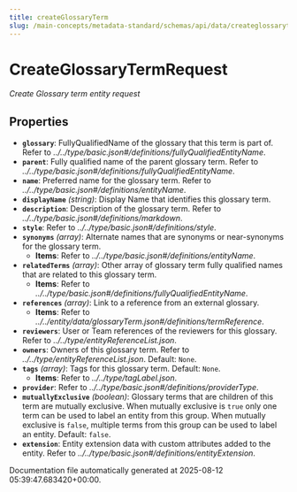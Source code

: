```yaml
---
title: createGlossaryTerm
slug: /main-concepts/metadata-standard/schemas/api/data/createglossaryterm
---
```


# CreateGlossaryTermRequest

*Create Glossary term entity request*

## Properties

- **`glossary`**: FullyQualifiedName of the glossary that this term is part of. Refer to *../../type/basic.json#/definitions/fullyQualifiedEntityName*.
- **`parent`**: Fully qualified name of  the parent glossary term. Refer to *../../type/basic.json#/definitions/fullyQualifiedEntityName*.
- **`name`**: Preferred name for the glossary term. Refer to *../../type/basic.json#/definitions/entityName*.
- **`displayName`** *(string)*: Display Name that identifies this glossary term.
- **`description`**: Description of the glossary term. Refer to *../../type/basic.json#/definitions/markdown*.
- **`style`**: Refer to *../../type/basic.json#/definitions/style*.
- **`synonyms`** *(array)*: Alternate names that are synonyms or near-synonyms for the glossary term.
  - **Items**: Refer to *../../type/basic.json#/definitions/entityName*.
- **`relatedTerms`** *(array)*: Other array of glossary term fully qualified names that are related to this glossary term.
  - **Items**: Refer to *../../type/basic.json#/definitions/fullyQualifiedEntityName*.
- **`references`** *(array)*: Link to a reference from an external glossary.
  - **Items**: Refer to *../../entity/data/glossaryTerm.json#/definitions/termReference*.
- **`reviewers`**: User or Team references of the reviewers for this glossary. Refer to *../../type/entityReferenceList.json*.
- **`owners`**: Owners of this glossary term. Refer to *../../type/entityReferenceList.json*. Default: `None`.
- **`tags`** *(array)*: Tags for this glossary term. Default: `None`.
  - **Items**: Refer to *../../type/tagLabel.json*.
- **`provider`**: Refer to *../../type/basic.json#/definitions/providerType*.
- **`mutuallyExclusive`** *(boolean)*: Glossary terms that are children of this term are mutually exclusive. When mutually exclusive is `true` only one term can be used to label an entity from this group. When mutually exclusive is `false`, multiple terms from this group can be used to label an entity. Default: `false`.
- **`extension`**: Entity extension data with custom attributes added to the entity. Refer to *../../type/basic.json#/definitions/entityExtension*.


Documentation file automatically generated at 2025-08-12 05:39:47.683420+00:00.
